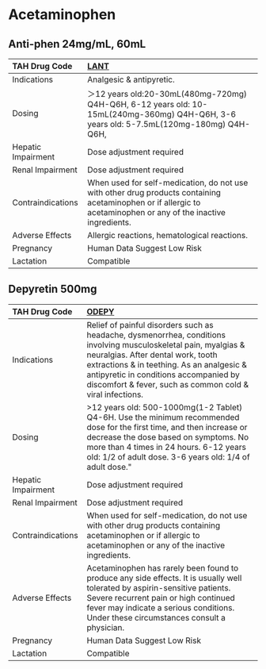 # Acetaminophen

## Anti-phen 24mg/mL, 60mL

| TAH Drug Code      | [LANT](https://www.tahsda.org.tw/drugs/hissearch.php?drug_code=LANT)                                                                                            |
|:-------------------|:----------------------------------------------------------------------------------------------------------------------------------------------------------------|
| Indications        | Analgesic & antipyretic.                                                                                                                                        |
| Dosing             | ＞12 years old:20-30mL(480mg-720mg) Q4H-Q6H, 6-12 years old: 10-15mL(240mg-360mg) Q4H-Q6H, 3-6 years old: 5-7.5mL(120mg-180mg) Q4H-Q6H,                         |
| Hepatic Impairment | Dose adjustment required                                                                                                                                        |
| Renal Impairment   | Dose adjustment required                                                                                                                                        |
| Contraindications  | When used for self-medication, do not use with other drug products containing acetaminophen or if allergic to acetaminophen or any of the inactive ingredients. |
| Adverse Effects    | Allergic reactions, hematological reactions.                                                                                                                    |
| Pregnancy          | Human Data Suggest Low Risk                                                                                                                                     |
| Lactation          | Compatible                                                                                                                                                      |

## Depyretin 500mg

| TAH Drug Code      | [ODEPY](https://www.tahsda.org.tw/drugs/hissearch.php?drug_code=ODEPY)                                                                                                                                                                                                                                   |
|:-------------------|:---------------------------------------------------------------------------------------------------------------------------------------------------------------------------------------------------------------------------------------------------------------------------------------------------------|
| Indications        | Relief of painful disorders such as headache, dysmenorrhea, conditions involving musculoskeletal pain, myalgias & neuralgias. After dental work, tooth extractions & in teething. As an analgesic & antipyretic in conditions accompanied by discomfort & fever, such as common cold & viral infections. |
| Dosing             | >12 years old: 500-1000mg(1-2 Tablet) Q4-6H. Use the minimum recommended dose for the first time, and then increase or decrease the dose based on symptoms. No more than 4 times in 24 hours. 6-12 years old: 1/2 of adult dose. 3-6 years old: 1/4 of adult dose."                                      |
| Hepatic Impairment | Dose adjustment required                                                                                                                                                                                                                                                                                 |
| Renal Impairment   | Dose adjustment required                                                                                                                                                                                                                                                                                 |
| Contraindications  | When used for self-medication, do not use with other drug products containing acetaminophen or if allergic to acetaminophen or any of the inactive ingredients.                                                                                                                                          |
| Adverse Effects    | Acetaminophen has rarely been found to produce any side effects. It is usually well tolerated by aspirin-sensitive patients. Severe recurrent pain or high continued fever may indicate a serious conditions. Under these circumstances consult a physician.                                             |
| Pregnancy          | Human Data Suggest Low Risk                                                                                                                                                                                                                                                                              |
| Lactation          | Compatible                                                                                                                                                                                                                                                                                               |

